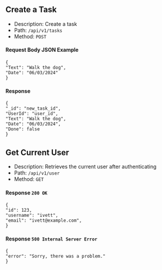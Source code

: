 ## Create a Task
- Description: Create a task
- Path: ```/api/v1/tasks```
- Method: ```POST```
#### Request Body JSON Example
```
{
"Text": "Walk the dog",
"Date": "06/03/2024"
}
```
#### Response
```
{
"_id": "new_task_id",
"UserId": "user_id",
"Text": "Walk the dog",
"Date": "06/03/2024",
"Done": false
}
```

## Get Current User
- Description: Retrieves the current user after authenticating 
- Path: ```/api/v1/user```
- Method: ```GET```
#### Response ```200 OK```
```
{
"id": 123,
"username": "ivett",
"email": "ivett@example.com",
}
```
#### Response ```500 Internal Server Error```
```
{
"error": "Sorry, there was a problem."
}
```
